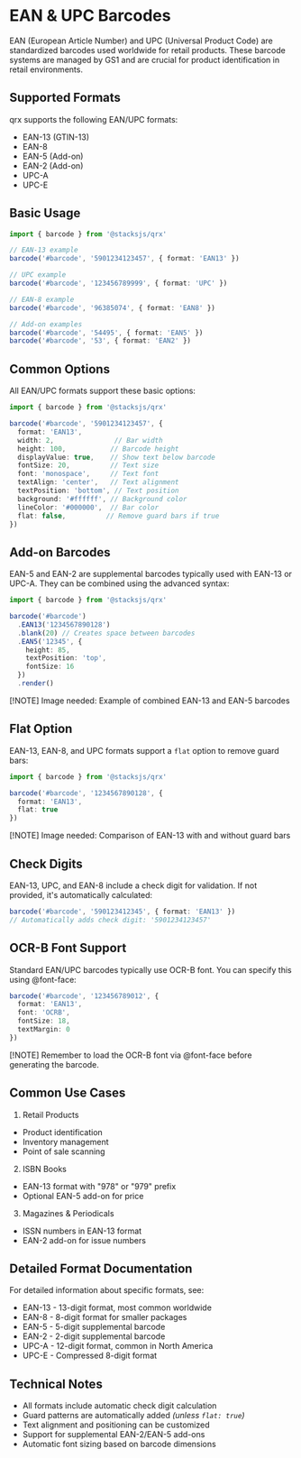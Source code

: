 # EAN & UPC Barcodes

EAN (European Article Number) and UPC (Universal Product Code) are standardized barcodes used worldwide for retail products. These barcode systems are managed by GS1 and are crucial for product identification in retail environments.

## Supported Formats

qrx supports the following EAN/UPC formats:
- EAN-13 (GTIN-13)
- EAN-8
- EAN-5 (Add-on)
- EAN-2 (Add-on)
- UPC-A
- UPC-E

## Basic Usage

```ts
import { barcode } from '@stacksjs/qrx'

// EAN-13 example
barcode('#barcode', '5901234123457', { format: 'EAN13' })

// UPC example
barcode('#barcode', '123456789999', { format: 'UPC' })

// EAN-8 example
barcode('#barcode', '96385074', { format: 'EAN8' })

// Add-on examples
barcode('#barcode', '54495', { format: 'EAN5' })
barcode('#barcode', '53', { format: 'EAN2' })
```

## Common Options

All EAN/UPC formats support these basic options:

```ts
import { barcode } from '@stacksjs/qrx'

barcode('#barcode', '5901234123457', {
  format: 'EAN13',
  width: 2,               // Bar width
  height: 100,           // Barcode height
  displayValue: true,    // Show text below barcode
  fontSize: 20,          // Text size
  font: 'monospace',     // Text font
  textAlign: 'center',   // Text alignment
  textPosition: 'bottom', // Text position
  background: '#ffffff', // Background color
  lineColor: '#000000',  // Bar color
  flat: false,          // Remove guard bars if true
})
```

## Add-on Barcodes

EAN-5 and EAN-2 are supplemental barcodes typically used with EAN-13 or UPC-A. They can be combined using the advanced syntax:

```ts
import { barcode } from '@stacksjs/qrx'

barcode('#barcode')
  .EAN13('1234567890128')
  .blank(20) // Creates space between barcodes
  .EAN5('12345', {
    height: 85,
    textPosition: 'top',
    fontSize: 16
  })
  .render()
```

[!NOTE] Image needed: Example of combined EAN-13 and EAN-5 barcodes

## Flat Option

EAN-13, EAN-8, and UPC formats support a `flat` option to remove guard bars:

```ts
import { barcode } from '@stacksjs/qrx'

barcode('#barcode', '1234567890128', {
  format: 'EAN13',
  flat: true
})
```

[!NOTE] Image needed: Comparison of EAN-13 with and without guard bars

## Check Digits

EAN-13, UPC, and EAN-8 include a check digit for validation. If not provided, it's automatically calculated:

```ts
barcode('#barcode', '590123412345', { format: 'EAN13' })
// Automatically adds check digit: '5901234123457'
```


## OCR-B Font Support

Standard EAN/UPC barcodes typically use OCR-B font. You can specify this using @font-face:

```ts
barcode('#barcode', '123456789012', {
  format: 'EAN13',
  font: 'OCRB',
  fontSize: 18,
  textMargin: 0
})
```

[!NOTE] Remember to load the OCR-B font via @font-face before generating the barcode.

## Common Use Cases

1. Retail Products
  - Product identification
  - Inventory management
  - Point of sale scanning
2. ISBN Books
  - EAN-13 format with "978" or "979" prefix
  - Optional EAN-5 add-on for price
3. Magazines & Periodicals
  - ISSN numbers in EAN-13 format
  - EAN-2 add-on for issue numbers

## Detailed Format Documentation

For detailed information about specific formats, see:

- EAN-13 - 13-digit format, most common worldwide
- EAN-8 - 8-digit format for smaller packages
- EAN-5 - 5-digit supplemental barcode
- EAN-2 - 2-digit supplemental barcode
- UPC-A - 12-digit format, common in North America
- UPC-E - Compressed 8-digit format

## Technical Notes

- All formats include automatic check digit calculation
- Guard patterns are automatically added _(unless `flat: true`)_
- Text alignment and positioning can be customized
- Support for supplemental EAN-2/EAN-5 add-ons
- Automatic font sizing based on barcode dimensions
